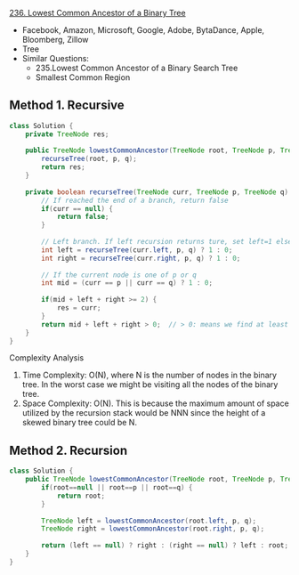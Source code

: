 [236. Lowest Common Ancestor of a Binary Tree](https://leetcode.com/problems/lowest-common-ancestor-of-a-binary-tree/)

* Facebook, Amazon, Microsoft, Google, Adobe, BytaDance, Apple, Bloomberg, Zillow
* Tree
* Similar Questions:
    * 235.Lowest Common Ancestor of a Binary Search Tree
    * Smallest Common Region
    
    
## Method 1. Recursive
```java
class Solution {
    private TreeNode res;
    
    public TreeNode lowestCommonAncestor(TreeNode root, TreeNode p, TreeNode q) {
        recurseTree(root, p, q);
        return res;
    }
    
    private boolean recurseTree(TreeNode curr, TreeNode p, TreeNode q) {
        // If reached the end of a branch, return false
        if(curr == null) {
            return false;
        }
        
        // Left branch. If left recursion returns ture, set left=1 else 0
        int left = recurseTree(curr.left, p, q) ? 1 : 0;
        int right = recurseTree(curr.right, p, q) ? 1 : 0;
        
        // If the current node is one of p or q
        int mid = (curr == p || curr == q) ? 1 : 0;
        
        if(mid + left + right >= 2) {
            res = curr;
        }
        return mid + left + right > 0;  // > 0: means we find at least one node of p and q
    }
}
```
Complexity Analysis
1. Time Complexity: O(N), where N is the number of nodes in the binary tree. In the worst case we might be visiting all the nodes of the binary tree.
2. Space Complexity: O(N). This is because the maximum amount of space utilized by the recursion stack would be NNN since the height of a skewed binary tree could be N.


## Method 2. Recursion
```java
class Solution {
    public TreeNode lowestCommonAncestor(TreeNode root, TreeNode p, TreeNode q) {
        if(root==null || root==p || root==q) {
            return root;
        }
        
        TreeNode left = lowestCommonAncestor(root.left, p, q);
        TreeNode right = lowestCommonAncestor(root.right, p, q);
        
        return (left == null) ? right : (right == null) ? left : root;
    }
}
```
